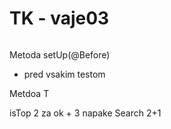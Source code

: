 # TK - vaje03
```java

```

Metoda setUp(@Before)
 - pred vsakim testom

Metdoa T

isTop 2 za ok + 3 napake
Search 2+1